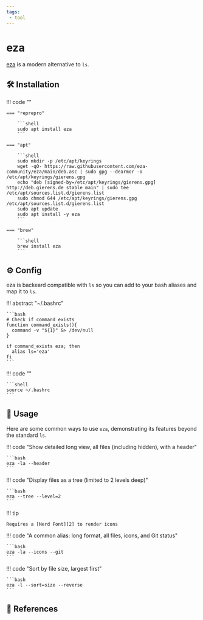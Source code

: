 ```yaml
---
tags:
 - tool
---
```

# eza

[eza][1] is a modern alternative to `ls`.

## :hammer_and_wrench: Installation

!!! code ""

    === "reprepro"

        ```shell
        sudo apt install eza
        ```

    === "apt"

        ```shell
        sudo mkdir -p /etc/apt/keyrings
        wget -qO- https://raw.githubusercontent.com/eza-community/eza/main/deb.asc | sudo gpg --dearmor -o /etc/apt/keyrings/gierens.gpg
        echo "deb [signed-by=/etc/apt/keyrings/gierens.gpg] http://deb.gierens.de stable main" | sudo tee /etc/apt/sources.list.d/gierens.list
        sudo chmod 644 /etc/apt/keyrings/gierens.gpg /etc/apt/sources.list.d/gierens.list
        sudo apt update
        sudo apt install -y eza
        ```

    === "brew"

        ```shell
        brew install eza
        ```

## :gear: Config

eza is backeard compatible with `ls` so you can add to your bash aliases and map it to `ls`.

!!! abstract "~/.bashrc"

    ```bash
    # Check if command exists
    function command_exists(){
      command -v "${1}" &> /dev/null
    }
    
    if command_exists eza; then
      alias ls='eza'
    fi
    ```

!!! code ""

    ```shell
    source ~/.bashrc
    ```

## :pencil: Usage

Here are some common ways to use `eza`, demonstrating its features beyond the standard `ls`.

!!! code "Show detailed long view, all files (including hidden), with a header"

    ```bash
    eza -la --header
    ```
!!! code "Display files as a tree (limited to 2 levels deep)"

    ```bash
    eza --tree --level=2
    ```

!!! tip

    Requires a [Nerd Font][2] to render icons

!!! code "A common alias: long format, all files, icons, and Git status"

    ```bash
    eza -la --icons --git
    ```
!!! code "Sort by file size, largest first"

    ```bash
    eza -l --sort=size --reverse
    ```

## :link: References

[1]: <https://github.com/eza-community/eza>
[2]: <https://www.nerdfonts.com/?hl=en-US>
